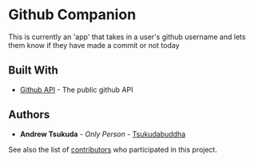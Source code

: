 # Github Companion

This is currently an 'app' that takes in a user's github username and lets them know if they have made a commit or not today

## Built With

* [Github API](https://developer.github.com/v3/) - The public github API

## Authors

* **Andrew Tsukuda** - *Only Person* - [Tsukudabuddha](https://github.com/tsukudabuddha)

See also the list of [contributors](https://github.com/tsukudabuddha/MonkeyBusiness/contributors) who participated in this project.

